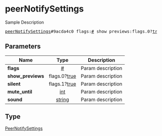 # peerNotifySettings

Sample Description

<pre>
<a href="../constructor/peerNotifySettings.md">peerNotifySettings</a>#9acda4c0 flags:<a href="../type/#.md">#</a> show_previews:flags.0?<a href="../type/true.md">true</a> silent:flags.1?<a href="../type/true.md">true</a> mute_until:<a href="../type/int.md">int</a> sound:<a href="../type/string.md">string</a> = <a href="../type/PeerNotifySettings.md">PeerNotifySettings</a>;</pre>
## Parameters

| Name | Type | Description |
|------|:----:|-------------|
| **flags** | <a href="../type/#.md">#</a> | Param description |
| **show_previews** | flags.0?<a href="../type/true.md">true</a> | Param description |
| **silent** | flags.1?<a href="../type/true.md">true</a> | Param description |
| **mute_until** | <a href="../type/int.md">int</a> | Param description |
| **sound** | <a href="../type/string.md">string</a> | Param description |

## Type

<a href="../type/PeerNotifySettings.md">PeerNotifySettings</a>
